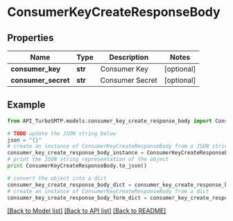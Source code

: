 # ConsumerKeyCreateResponseBody


## Properties

Name | Type | Description | Notes
------------ | ------------- | ------------- | -------------
**consumer_key** | **str** | Consumer Key | [optional] 
**consumer_secret** | **str** | Consumer Secret | [optional] 

## Example

```python
from API_TurboSMTP.models.consumer_key_create_response_body import ConsumerKeyCreateResponseBody

# TODO update the JSON string below
json = "{}"
# create an instance of ConsumerKeyCreateResponseBody from a JSON string
consumer_key_create_response_body_instance = ConsumerKeyCreateResponseBody.from_json(json)
# print the JSON string representation of the object
print ConsumerKeyCreateResponseBody.to_json()

# convert the object into a dict
consumer_key_create_response_body_dict = consumer_key_create_response_body_instance.to_dict()
# create an instance of ConsumerKeyCreateResponseBody from a dict
consumer_key_create_response_body_form_dict = consumer_key_create_response_body.from_dict(consumer_key_create_response_body_dict)
```
[[Back to Model list]](../README.md#documentation-for-models) [[Back to API list]](../README.md#documentation-for-api-endpoints) [[Back to README]](../README.md)


